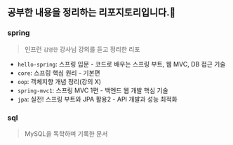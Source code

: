 ## 공부한 내용을 정리하는 리포지토리입니다.🐣

### spring
> 인프런 `김영한` 강사님 강의를 듣고 정리한 리포 
- `hello-spring`: 스프링 입문 - 코드로 배우는 스프링 부트, 웹 MVC, DB 접근 기술
- `core`: 스프링 핵심 원리 - 기본편
- `oop`: 객체지향 개념 정리(강의 X)
- `spring-mvc1`: 스프링 MVC 1편 - 백엔드 웹 개발 핵심 기술
- `jpa`: 실전! 스프링 부트와 JPA 활용2 - API 개발과 성능 최적화
  
### sql
> MySQL을 독학하며 기록한 문서
